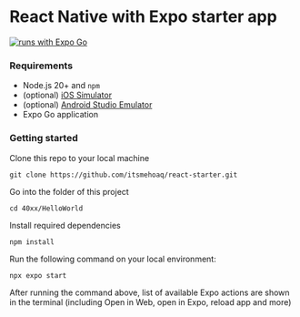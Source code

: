 # React Native with Expo starter app
[![runs with Expo Go](https://img.shields.io/badge/Runs%20with%20Expo%20Go-000.svg?style=flat-square&logo=EXPO&labelColor=f3f3f3&logoColor=000)](https://expo.dev/client)

### Requirements
- Node.js 20+ and `npm`
- (optional) [iOS Simulator](https://docs.expo.dev/workflow/ios-simulator/)
- (optional) [Android Studio Emulator](https://docs.expo.dev/workflow/android-studio-emulator/)
- Expo Go application


### Getting started
Clone this repo to your local machine
```shell
git clone https://github.com/itsmehoaq/react-starter.git
```

Go into the folder of this project
```shell
cd 40xx/HelloWorld
```

Install required dependencies
```shell
npm install
```

Run the following command on your local environment:

```shell
npx expo start
```

After running the command above, list of available Expo actions are shown in the terminal (including Open in Web, open in Expo, reload app and more)